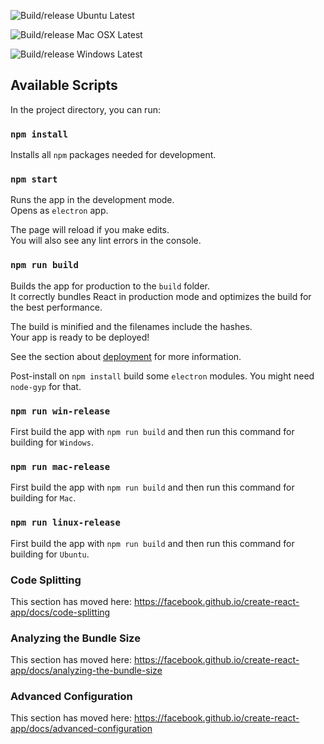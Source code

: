 ![Build/release Ubuntu Latest](https://github.com/Pluto-App/plutoapp-new-frontend/workflows/Build/release%20Ubuntu%20Latest/badge.svg?branch=master)

![Build/release Mac OSX Latest](https://github.com/Pluto-App/plutoapp-new-frontend/workflows/Build/release%20Mac%20OSX%20Latest/badge.svg?branch=master)

![Build/release Windows Latest](https://github.com/Pluto-App/plutoapp-new-frontend/workflows/Build/release%20Mac%20OSX%20Latest/badge.svg?branch=master)

## Available Scripts

In the project directory, you can run:

### `npm install`

Installs all ```npm``` packages needed for development.

### `npm start`

Runs the app in the development mode.<br />
Opens as ```electron``` app. 

The page will reload if you make edits.<br />
You will also see any lint errors in the console.

### `npm run build`

Builds the app for production to the `build` folder.<br />
It correctly bundles React in production mode and optimizes the build for the best performance.

The build is minified and the filenames include the hashes.<br />
Your app is ready to be deployed!

See the section about [deployment](https://facebook.github.io/create-react-app/docs/deployment) for more information.

Post-install on ```npm install``` build some ```electron``` modules. You might need ```node-gyp``` for that.

### `npm run win-release`

First build the app with ```npm run build``` and then run this command for building for ```Windows```.

### `npm run mac-release`

First build the app with ```npm run build``` and then run this command for building for ```Mac```.

### `npm run linux-release`

First build the app with ```npm run build``` and then run this command for building for ```Ubuntu```.

### Code Splitting

This section has moved here: https://facebook.github.io/create-react-app/docs/code-splitting

### Analyzing the Bundle Size

This section has moved here: https://facebook.github.io/create-react-app/docs/analyzing-the-bundle-size

### Advanced Configuration

This section has moved here: https://facebook.github.io/create-react-app/docs/advanced-configuration
